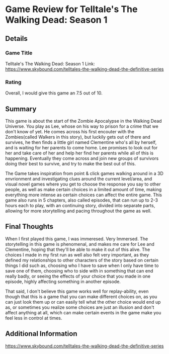 # Game Review for Telltale's The Walking Dead: Season 1

## Details

### Game Title
Telltale's The Walking Dead: Season 1
Link: https://www.skybound.com/telltales-the-walking-dead-the-definitive-series

### Rating

Overall, I would give this game an 7.5 out of 10.

## Summary

This game is about the start of the Zombie Apocalypse in the Walking Dead Universe. You play as Lee, whose on his way to prison for a crime that we don't know of yet. He comes across his first encouter with the Zombies(called Walkers in this story), but luckily gets out of there and survives, he then finds a little girl named Clementine who's all by herself, and is waiting for her parents to come home. Lee promises to look out for her and take care of her and help her find her parents while all of this is happening. Eventually they come across and join new groups of survivors doing their best to survive, and try to make the best out of this.

The Game takes inspiration from point & click games walking around in a 3D envrionment and investigating clues around the current level/area, and visual novel games where you get to choose the response you say to other people, as well as make certain choices in a limited amount of time, making everything more intense as certain choices can affect the entire game. This game also runs in 5 chapters, also called episodes, that can run up to 2-3 hours each to play, with an continuing story, divided into separate parts, allowing for more storytelling and pacing throughout the game as well.

## Final Thoughts

When I first played this game, I was immeresed. Very Immersed. The storytelling in this game is phenomenal, and makes me care for Lee and Clementine, hoping that they'll be able to make it out of this alive. The choices I made in my first run as well also felt very important, as they defined my relationships to other characters of the story based on certain things I did such as, choosing who I have to save when I only have time to save one of them, choosing who to side with in something that can end really badly, or seeing the effects of your choice that you made in one episode, highly affecting something in another episode.

That said, I don't believe this game works well for replay-ability, even though that this is a game that you can make different choices on, as you can just look them up or can easily tell what the other choice would end up as, or sometimes you realize some choices are just an illusion and don't affect anything at all, which can make certain events in the game make you feel less in control at times.

## Additional Information

https://www.skybound.com/telltales-the-walking-dead-the-definitive-series
